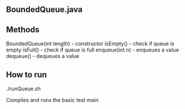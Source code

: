 BoundedQueue.java
-------------

Methods
--------
BoundedQueue(int length) - constructor
isEmpty() - check if queue is empty
isFull() - check if queue is full
enqueue(int n) - enqueues a value
dequeue() - dequeues a value

How to run
-----------
./runQueue.sh

Compiles and runs the basic test main